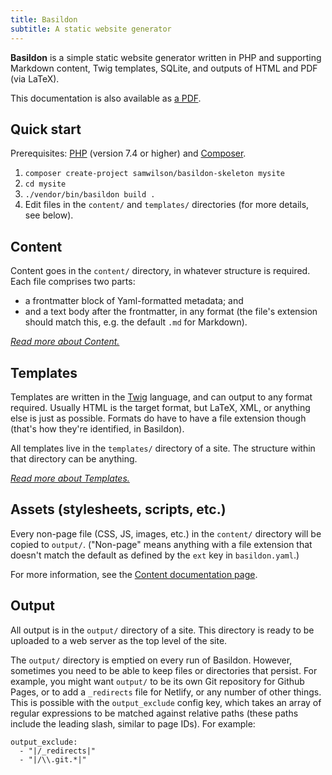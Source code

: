 ```yaml
---
title: Basildon
subtitle: A static website generator
---
```


**Basildon** is a simple static website generator
written in PHP and supporting Markdown content, Twig templates,
SQLite, and outputs of HTML and PDF (via LaTeX).

This documentation is also available as [a PDF](basildon-docs.pdf).

## Quick start

Prerequisites: [PHP](https://www.php.net/) (version 7.4 or higher) and [Composer](https://getcomposer.org/).

1. `composer create-project samwilson/basildon-skeleton mysite`
2. `cd mysite`
3. `./vendor/bin/basildon build .`
4. Edit files in the `content/` and `templates/` directories (for more details, see below).

## Content

Content goes in the `content/` directory, in whatever structure is required.
Each file comprises two parts:

* a frontmatter block of Yaml-formatted metadata; and
* and a text body after the frontmatter, in any format
  (the file's extension should match this, e.g. the default `.md` for Markdown).

*[Read more about Content.](content.html)*

## Templates

Templates are written in the [Twig](https://twig.symfony.com/) language, and can output to any format required.
Usually HTML is the target format, but LaTeX, XML, or anything else is just as possible.
Formats do have to have a file extension though (that's how they're identified, in Basildon).

All templates live in the `templates/` directory of a site.
The structure within that directory can be anything.

*[Read more about Templates.](templates.html)*

## Assets (stylesheets, scripts, etc.)

Every non-page file (CSS, JS, images, etc.) in the `content/` directory
will be copied to `output/`.
("Non-page" means anything with a file extension that
doesn't match the default as defined by the `ext` key in `basildon.yaml`.)

For more information, see the [Content documentation page](content.html).

## Output

All output is in the `output/` directory of a site.
This directory is ready to be uploaded to a web server as the top level of the site.

The `output/` directory is emptied on every run of Basildon.
However, sometimes you need to be able to keep files or directories that persist.
For example, you might want `output/` to be its own Git repository for Github Pages,
or to add a `_redirects` file for Netlify, or any number of other things.
This is possible with the `output_exclude` config key,
which takes an array of regular expressions to be matched against relative paths
(these paths include the leading slash, similar to page IDs).
For example:

    output_exclude:
      - "|/_redirects|"
      - "|/\\.git.*|"
